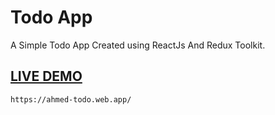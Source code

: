 # Todo App 

A Simple Todo App Created using ReactJs And Redux Toolkit.

## [LIVE DEMO](https://ahmed-todo.web.app/)

`` https://ahmed-todo.web.app/ ``

